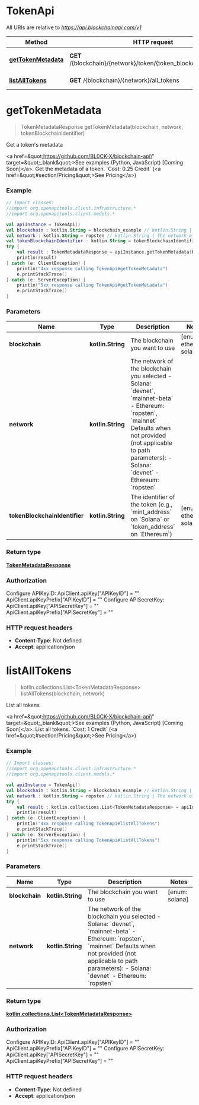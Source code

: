 # TokenApi

All URIs are relative to *https://api.blockchainapi.com/v1*

Method | HTTP request | Description
------------- | ------------- | -------------
[**getTokenMetadata**](TokenApi.md#getTokenMetadata) | **GET** /{blockchain}/{network}/token/{token_blockchain_identifier} | Get a token&#39;s metadata
[**listAllTokens**](TokenApi.md#listAllTokens) | **GET** /{blockchain}/{network}/all_tokens | List all tokens


<a name="getTokenMetadata"></a>
# **getTokenMetadata**
> TokenMetadataResponse getTokenMetadata(blockchain, network, tokenBlockchainIdentifier)

Get a token&#39;s metadata

&lt;a href&#x3D;\&quot;https://github.com/BL0CK-X/blockchain-api\&quot; target&#x3D;\&quot;_blank\&quot;&gt;See examples (Python, JavaScript) [Coming Soon]&lt;/a&gt;.      Get the metadata of a token.  &#x60;Cost: 0.25 Credit&#x60; (&lt;a href&#x3D;\&quot;#section/Pricing\&quot;&gt;See Pricing&lt;/a&gt;)

### Example
```kotlin
// Import classes:
//import org.openapitools.client.infrastructure.*
//import org.openapitools.client.models.*

val apiInstance = TokenApi()
val blockchain : kotlin.String = blockchain_example // kotlin.String | The blockchain you want to use 
val network : kotlin.String = ropsten // kotlin.String | The network of the blockchain you selected  - Solana: `devnet`, `mainnet-beta` - Ethereum: `ropsten`, `mainnet`  Defaults when not provided (not applicable to path parameters): - Solana: `devnet` - Ethereum: `ropsten`
val tokenBlockchainIdentifier : kotlin.String = tokenBlockchainIdentifier_example // kotlin.String | The identifier of the token (e.g., `mint_address` on `Solana` or `token_address` on `Ethereum`) 
try {
    val result : TokenMetadataResponse = apiInstance.getTokenMetadata(blockchain, network, tokenBlockchainIdentifier)
    println(result)
} catch (e: ClientException) {
    println("4xx response calling TokenApi#getTokenMetadata")
    e.printStackTrace()
} catch (e: ServerException) {
    println("5xx response calling TokenApi#getTokenMetadata")
    e.printStackTrace()
}
```

### Parameters

Name | Type | Description  | Notes
------------- | ------------- | ------------- | -------------
 **blockchain** | **kotlin.String**| The blockchain you want to use  | [enum: ethereum, solana]
 **network** | **kotlin.String**| The network of the blockchain you selected  - Solana: &#x60;devnet&#x60;, &#x60;mainnet-beta&#x60; - Ethereum: &#x60;ropsten&#x60;, &#x60;mainnet&#x60;  Defaults when not provided (not applicable to path parameters): - Solana: &#x60;devnet&#x60; - Ethereum: &#x60;ropsten&#x60; |
 **tokenBlockchainIdentifier** | **kotlin.String**| The identifier of the token (e.g., &#x60;mint_address&#x60; on &#x60;Solana&#x60; or &#x60;token_address&#x60; on &#x60;Ethereum&#x60;)  | [enum: ethereum, solana]

### Return type

[**TokenMetadataResponse**](TokenMetadataResponse.md)

### Authorization


Configure APIKeyID:
    ApiClient.apiKey["APIKeyID"] = ""
    ApiClient.apiKeyPrefix["APIKeyID"] = ""
Configure APISecretKey:
    ApiClient.apiKey["APISecretKey"] = ""
    ApiClient.apiKeyPrefix["APISecretKey"] = ""

### HTTP request headers

 - **Content-Type**: Not defined
 - **Accept**: application/json

<a name="listAllTokens"></a>
# **listAllTokens**
> kotlin.collections.List&lt;TokenMetadataResponse&gt; listAllTokens(blockchain, network)

List all tokens

&lt;a href&#x3D;\&quot;https://github.com/BL0CK-X/blockchain-api\&quot; target&#x3D;\&quot;_blank\&quot;&gt;See examples (Python, JavaScript) [Coming Soon]&lt;/a&gt;.      List all tokens.  &#x60;Cost: 1 Credit&#x60; (&lt;a href&#x3D;\&quot;#section/Pricing\&quot;&gt;See Pricing&lt;/a&gt;)

### Example
```kotlin
// Import classes:
//import org.openapitools.client.infrastructure.*
//import org.openapitools.client.models.*

val apiInstance = TokenApi()
val blockchain : kotlin.String = blockchain_example // kotlin.String | The blockchain you want to use 
val network : kotlin.String = ropsten // kotlin.String | The network of the blockchain you selected  - Solana: `devnet`, `mainnet-beta` - Ethereum: `ropsten`, `mainnet`  Defaults when not provided (not applicable to path parameters): - Solana: `devnet` - Ethereum: `ropsten`
try {
    val result : kotlin.collections.List<TokenMetadataResponse> = apiInstance.listAllTokens(blockchain, network)
    println(result)
} catch (e: ClientException) {
    println("4xx response calling TokenApi#listAllTokens")
    e.printStackTrace()
} catch (e: ServerException) {
    println("5xx response calling TokenApi#listAllTokens")
    e.printStackTrace()
}
```

### Parameters

Name | Type | Description  | Notes
------------- | ------------- | ------------- | -------------
 **blockchain** | **kotlin.String**| The blockchain you want to use  | [enum: solana]
 **network** | **kotlin.String**| The network of the blockchain you selected  - Solana: &#x60;devnet&#x60;, &#x60;mainnet-beta&#x60; - Ethereum: &#x60;ropsten&#x60;, &#x60;mainnet&#x60;  Defaults when not provided (not applicable to path parameters): - Solana: &#x60;devnet&#x60; - Ethereum: &#x60;ropsten&#x60; |

### Return type

[**kotlin.collections.List&lt;TokenMetadataResponse&gt;**](TokenMetadataResponse.md)

### Authorization


Configure APIKeyID:
    ApiClient.apiKey["APIKeyID"] = ""
    ApiClient.apiKeyPrefix["APIKeyID"] = ""
Configure APISecretKey:
    ApiClient.apiKey["APISecretKey"] = ""
    ApiClient.apiKeyPrefix["APISecretKey"] = ""

### HTTP request headers

 - **Content-Type**: Not defined
 - **Accept**: application/json

